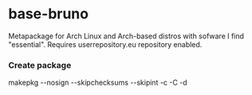 # base-bruno
Metapackage for Arch Linux and Arch-based distros with sofware I find "essential". Requires userrepository.eu repository enabled.

### Create package
makepkg --nosign --skipchecksums --skipint -c -C -d
